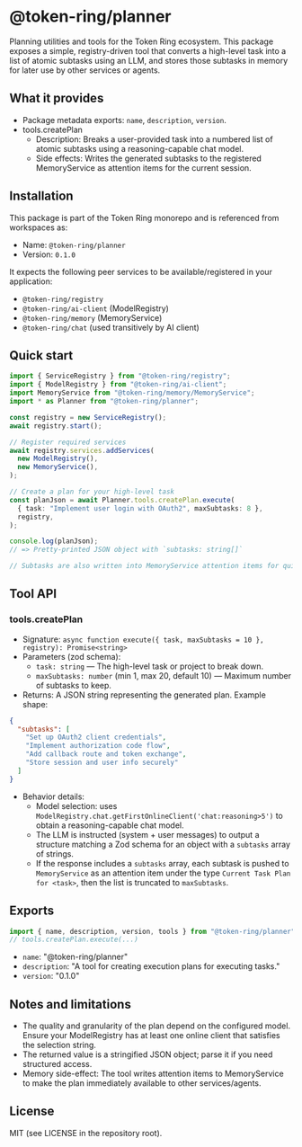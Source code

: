 # @token-ring/planner

Planning utilities and tools for the Token Ring ecosystem. This package exposes a simple, registry-driven tool that converts a high-level task into a list of atomic subtasks using an LLM, and stores those subtasks in memory for later use by other services or agents.

## What it provides

- Package metadata exports: `name`, `description`, `version`.
- tools.createPlan
  - Description: Breaks a user-provided task into a numbered list of atomic subtasks using a reasoning-capable chat model.
  - Side effects: Writes the generated subtasks to the registered MemoryService as attention items for the current session.

## Installation

This package is part of the Token Ring monorepo and is referenced from workspaces as:
- Name: `@token-ring/planner`
- Version: `0.1.0`

It expects the following peer services to be available/registered in your application:
- `@token-ring/registry`
- `@token-ring/ai-client` (ModelRegistry)
- `@token-ring/memory` (MemoryService)
- `@token-ring/chat` (used transitively by AI client)

## Quick start

```ts
import { ServiceRegistry } from "@token-ring/registry";
import { ModelRegistry } from "@token-ring/ai-client";
import MemoryService from "@token-ring/memory/MemoryService";
import * as Planner from "@token-ring/planner";

const registry = new ServiceRegistry();
await registry.start();

// Register required services
await registry.services.addServices(
  new ModelRegistry(),
  new MemoryService(),
);

// Create a plan for your high-level task
const planJson = await Planner.tools.createPlan.execute(
  { task: "Implement user login with OAuth2", maxSubtasks: 8 },
  registry,
);

console.log(planJson);
// => Pretty-printed JSON object with `subtasks: string[]`

// Subtasks are also written into MemoryService attention items for quick access by other components.
```

## Tool API

### tools.createPlan
- Signature: `async function execute({ task, maxSubtasks = 10 }, registry): Promise<string>`
- Parameters (zod schema):
  - `task: string` — The high-level task or project to break down.
  - `maxSubtasks: number` (min 1, max 20, default 10) — Maximum number of subtasks to keep.
- Returns: A JSON string representing the generated plan. Example shape:

```json
{
  "subtasks": [
    "Set up OAuth2 client credentials",
    "Implement authorization code flow",
    "Add callback route and token exchange",
    "Store session and user info securely"
  ]
}
```

- Behavior details:
  - Model selection: uses `ModelRegistry.chat.getFirstOnlineClient('chat:reasoning>5')` to obtain a reasoning-capable chat model.
  - The LLM is instructed (system + user messages) to output a structure matching a Zod schema for an object with a `subtasks` array of strings.
  - If the response includes a `subtasks` array, each subtask is pushed to `MemoryService` as an attention item under the type `Current Task Plan for <task>`, then the list is truncated to `maxSubtasks`.

## Exports

```ts
import { name, description, version, tools } from "@token-ring/planner";
// tools.createPlan.execute(...)
```

- `name`: "@token-ring/planner"
- `description`: "A tool for creating execution plans for executing tasks."
- `version`: "0.1.0"

## Notes and limitations
- The quality and granularity of the plan depend on the configured model. Ensure your ModelRegistry has at least one online client that satisfies the selection string.
- The returned value is a stringified JSON object; parse it if you need structured access.
- Memory side-effect: The tool writes attention items to MemoryService to make the plan immediately available to other services/agents.

## License
MIT (see LICENSE in the repository root).
